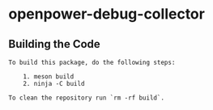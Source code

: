 # openpower-debug-collector

## Building the Code

```
To build this package, do the following steps:

    1. meson build
    2. ninja -C build

To clean the repository run `rm -rf build`.
```
